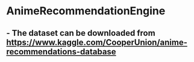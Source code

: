 # AnimeRecommendationEngine

## - The dataset can be downloaded from https://www.kaggle.com/CooperUnion/anime-recommendations-database
